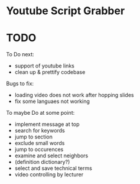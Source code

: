 <!--
author:   Daniel Hoffmann
version:  0.0.1
language: en
narrator: US English Female

online-link: https://cdn.jsdelivr.net/gh/kaptn-seebar/english-lia@latest/
offline-link: http://localhost:3000/home/english-lia/

script: https://cdn.jsdelivr.net/gh/kaptn-seebar/english-lia@latest/base.js
script: https://cdn.jsdelivr.net/gh/kaptn-seebar/english-lia@latest/consys.js
script: https://cdn.jsdelivr.net/gh/kaptn-seebar/english-lia@latest/grabber.js
script: https://cdn.jsdelivr.net/gh/kaptn-seebar/english-lia@latest/lul.js
link: https://cdn.jsdelivr.net/gh/kaptn-seebar/english-lia@latest/lul.css
link: https://cdn.jsdelivr.net/gh/kaptn-seebar/english-lia@latest/consys.css

-->

# Youtube Script Grabber

<script input="hidden" defer>

  let grabber = new Grabber();
  window['grabber'] = grabber;

  let lul = new Lul();
  window['lul'] = lul;

  loadYTAPI();
  initalizeUI()

</script>

<div id='frame'></div>

# TODO

To Do next:
* support of youtube links
* clean up & prettify codebase


Bugs to fix:
* loading video does not work after hopping slides
* fix some languaes not working


To maybe Do at some point:
* implement message at top
* search for keywords
* jump to section
* exclude small words
* jump to occurences
* examine and select neighbors
* (definition dictionary?)
* select and save technical terms
* video controlling by lecturer




